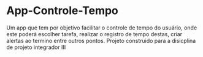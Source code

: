 # App-Controle-Tempo
Um app que tem por objetivo facilitar o controle de tempo do usuário, onde este poderá escolher tarefa, realizar o registro de tempo destas, criar alertas ao termino entre outros pontos. Projeto construido para a disicplina de projeto integrador III

